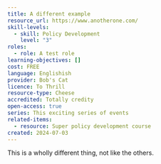 ```yaml
---
title: A different example
resource_url: https://www.anotherone.com/
skill-levels:
  - skill: Policy Development
    level: "3"
roles:
  - role: A test role
learning-objectives: []
cost: FREE
language: Englishish
provider: Bob's Cat
licence: To Thrill
resource-type: Cheese
accredited: Totally credity
open-access: true
series: This exciting series of events
related-items:
  - resource: Super policy development course
created: 2024-07-03
---
```

This is a wholly different thing, not like the others.
